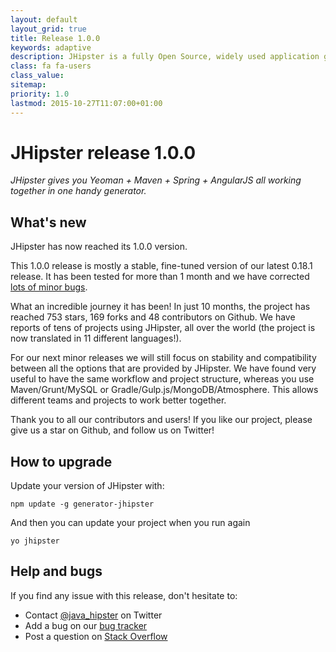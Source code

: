 ```yaml
---
layout: default
layout_grid: true
title: Release 1.0.0
keywords: adaptive
description: JHipster is a fully Open Source, widely used application generator. It leverages cool technologies like Spring Boot, AngularJS and Yeoman to give you a high level of productivity and quality.
class: fa fa-users
class_value:
sitemap:
priority: 1.0
lastmod: 2015-10-27T11:07:00+01:00
---
```


JHipster release 1.0.0
==================

*JHipster gives you Yeoman + Maven + Spring + AngularJS all working together in one handy generator.*

What's new
----------

JHipster has now reached its 1.0.0 version.

This 1.0.0 release is mostly a stable, fine-tuned version of our latest 0.18.1 release. It has been tested for more than 1 month and we have corrected [lots of minor bugs](https://github.com/jhipster/generator-jhipster/issues?q=milestone%3A1.0+is%3Aclosed).

What an incredible journey it has been! In just 10 months, the project has reached 753 stars, 169 forks and 48 contributors on Github. We have reports of tens of projects using JHipster, all over the world (the project is now translated in 11 different languages!).

For our next minor releases we will still focus on stability and compatibility between all the options that are provided by JHipster. We have found very useful to have the same workflow and project structure, whereas you use Maven/Grunt/MySQL or Gradle/Gulp.js/MongoDB/Atmosphere. This allows different teams and projects to work better together.

Thank you to all our contributors and users! If you like our project, please give us a star on Github, and follow us on Twitter!

How to upgrade
------------

Update your version of JHipster with:

```
npm update -g generator-jhipster
```

And then you can update your project when you run again

```
yo jhipster
```

Help and bugs
--------------

If you find any issue with this release, don't hesitate to:

- Contact [@java_hipster](https://twitter.com/java_hipster) on Twitter
- Add a bug on our [bug tracker](https://github.com/jhipster/generator-jhipster/issues?state=open)
- Post a question on [Stack Overflow](http://stackoverflow.com/tags/jhipster/info)
